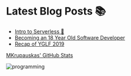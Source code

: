 # Latest Blog Posts 📚

<!-- BLOG-POST-LIST:START -->

- [Intro to Serverless 🚀](https://dev.to/mkrup/intro-to-serverless-c9k)
- [Becoming an 18 Year Old Software Developer](https://dev.to/mkrup/becoming-an-18-year-old-software-developer-14f0)
- [Recap of YGLF 2019](https://dev.to/mkrup/recap-of-yglf-2019-keo)
<!-- BLOG-POST-LIST:END -->

[MKrupauskas' GitHub Stats](https://github-readme-stats.vercel.app/api?username=MKrupauskas&count_private=true&show_icons=true)

![programming](https://i.giphy.com/media/5Zesu5VPNGJlm/giphy-downsized.gif)
